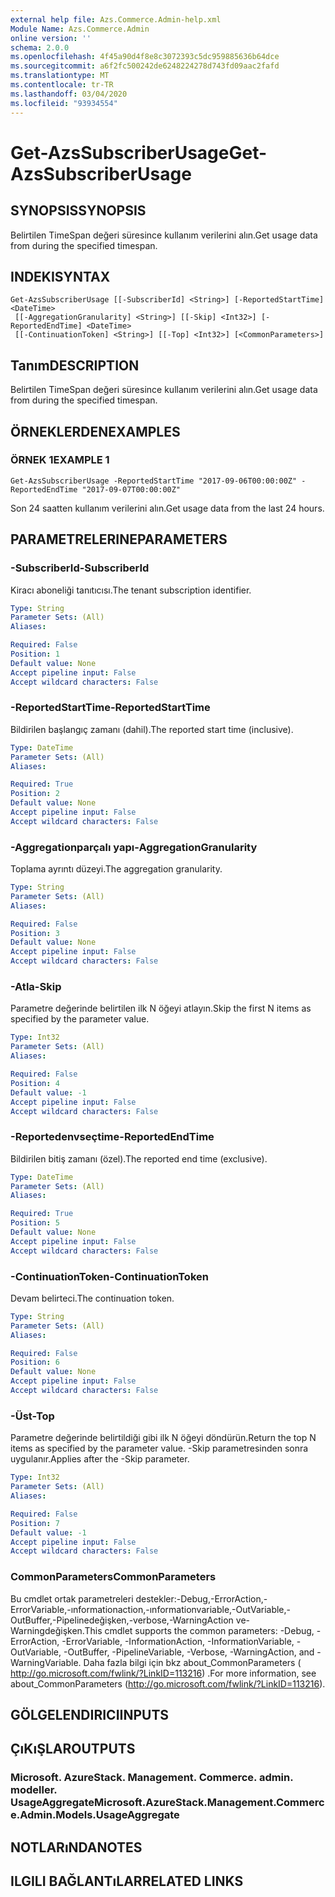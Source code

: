 ```yaml
---
external help file: Azs.Commerce.Admin-help.xml
Module Name: Azs.Commerce.Admin
online version: ''
schema: 2.0.0
ms.openlocfilehash: 4f45a90d4f8e8c3072393c5dc959885636b64dce
ms.sourcegitcommit: a6f2fc500242de6248224278d743fd09aac2fafd
ms.translationtype: MT
ms.contentlocale: tr-TR
ms.lasthandoff: 03/04/2020
ms.locfileid: "93934554"
---
```

# <span data-ttu-id="049d6-101">Get-AzsSubscriberUsage</span><span class="sxs-lookup"><span data-stu-id="049d6-101">Get-AzsSubscriberUsage</span></span>

## <span data-ttu-id="049d6-102">SYNOPSIS</span><span class="sxs-lookup"><span data-stu-id="049d6-102">SYNOPSIS</span></span>
<span data-ttu-id="049d6-103">Belirtilen TimeSpan değeri süresince kullanım verilerini alın.</span><span class="sxs-lookup"><span data-stu-id="049d6-103">Get usage data from during the specified timespan.</span></span>

## <span data-ttu-id="049d6-104">INDEKI</span><span class="sxs-lookup"><span data-stu-id="049d6-104">SYNTAX</span></span>

```
Get-AzsSubscriberUsage [[-SubscriberId] <String>] [-ReportedStartTime] <DateTime>
 [[-AggregationGranularity] <String>] [[-Skip] <Int32>] [-ReportedEndTime] <DateTime>
 [[-ContinuationToken] <String>] [[-Top] <Int32>] [<CommonParameters>]
```

## <span data-ttu-id="049d6-105">Tanım</span><span class="sxs-lookup"><span data-stu-id="049d6-105">DESCRIPTION</span></span>
<span data-ttu-id="049d6-106">Belirtilen TimeSpan değeri süresince kullanım verilerini alın.</span><span class="sxs-lookup"><span data-stu-id="049d6-106">Get usage data from during the specified timespan.</span></span>

## <span data-ttu-id="049d6-107">ÖRNEKLERDEN</span><span class="sxs-lookup"><span data-stu-id="049d6-107">EXAMPLES</span></span>

### <span data-ttu-id="049d6-108">ÖRNEK 1</span><span class="sxs-lookup"><span data-stu-id="049d6-108">EXAMPLE 1</span></span>
```
Get-AzsSubscriberUsage -ReportedStartTime "2017-09-06T00:00:00Z" -ReportedEndTime "2017-09-07T00:00:00Z"
```

<span data-ttu-id="049d6-109">Son 24 saatten kullanım verilerini alın.</span><span class="sxs-lookup"><span data-stu-id="049d6-109">Get usage data from the last 24 hours.</span></span>

## <span data-ttu-id="049d6-110">PARAMETRELERINE</span><span class="sxs-lookup"><span data-stu-id="049d6-110">PARAMETERS</span></span>

### <span data-ttu-id="049d6-111">-SubscriberId</span><span class="sxs-lookup"><span data-stu-id="049d6-111">-SubscriberId</span></span>
<span data-ttu-id="049d6-112">Kiracı aboneliği tanıtıcısı.</span><span class="sxs-lookup"><span data-stu-id="049d6-112">The tenant subscription identifier.</span></span>

```yaml
Type: String
Parameter Sets: (All)
Aliases:

Required: False
Position: 1
Default value: None
Accept pipeline input: False
Accept wildcard characters: False
```

### <span data-ttu-id="049d6-113">-ReportedStartTime</span><span class="sxs-lookup"><span data-stu-id="049d6-113">-ReportedStartTime</span></span>
<span data-ttu-id="049d6-114">Bildirilen başlangıç zamanı (dahil).</span><span class="sxs-lookup"><span data-stu-id="049d6-114">The reported start time (inclusive).</span></span>

```yaml
Type: DateTime
Parameter Sets: (All)
Aliases:

Required: True
Position: 2
Default value: None
Accept pipeline input: False
Accept wildcard characters: False
```

### <span data-ttu-id="049d6-115">-Aggregationparçalı yapı</span><span class="sxs-lookup"><span data-stu-id="049d6-115">-AggregationGranularity</span></span>
<span data-ttu-id="049d6-116">Toplama ayrıntı düzeyi.</span><span class="sxs-lookup"><span data-stu-id="049d6-116">The aggregation granularity.</span></span>

```yaml
Type: String
Parameter Sets: (All)
Aliases:

Required: False
Position: 3
Default value: None
Accept pipeline input: False
Accept wildcard characters: False
```

### <span data-ttu-id="049d6-117">-Atla</span><span class="sxs-lookup"><span data-stu-id="049d6-117">-Skip</span></span>
<span data-ttu-id="049d6-118">Parametre değerinde belirtilen ilk N öğeyi atlayın.</span><span class="sxs-lookup"><span data-stu-id="049d6-118">Skip the first N items as specified by the parameter value.</span></span>

```yaml
Type: Int32
Parameter Sets: (All)
Aliases:

Required: False
Position: 4
Default value: -1
Accept pipeline input: False
Accept wildcard characters: False
```

### <span data-ttu-id="049d6-119">-Reportedenvseçtime</span><span class="sxs-lookup"><span data-stu-id="049d6-119">-ReportedEndTime</span></span>
<span data-ttu-id="049d6-120">Bildirilen bitiş zamanı (özel).</span><span class="sxs-lookup"><span data-stu-id="049d6-120">The reported end time (exclusive).</span></span>

```yaml
Type: DateTime
Parameter Sets: (All)
Aliases:

Required: True
Position: 5
Default value: None
Accept pipeline input: False
Accept wildcard characters: False
```

### <span data-ttu-id="049d6-121">-ContinuationToken</span><span class="sxs-lookup"><span data-stu-id="049d6-121">-ContinuationToken</span></span>
<span data-ttu-id="049d6-122">Devam belirteci.</span><span class="sxs-lookup"><span data-stu-id="049d6-122">The continuation token.</span></span>

```yaml
Type: String
Parameter Sets: (All)
Aliases:

Required: False
Position: 6
Default value: None
Accept pipeline input: False
Accept wildcard characters: False
```

### <span data-ttu-id="049d6-123">-Üst</span><span class="sxs-lookup"><span data-stu-id="049d6-123">-Top</span></span>
<span data-ttu-id="049d6-124">Parametre değerinde belirtildiği gibi ilk N öğeyi döndürün.</span><span class="sxs-lookup"><span data-stu-id="049d6-124">Return the top N items as specified by the parameter value.</span></span>
<span data-ttu-id="049d6-125">-Skip parametresinden sonra uygulanır.</span><span class="sxs-lookup"><span data-stu-id="049d6-125">Applies after the -Skip parameter.</span></span>

```yaml
Type: Int32
Parameter Sets: (All)
Aliases:

Required: False
Position: 7
Default value: -1
Accept pipeline input: False
Accept wildcard characters: False
```

### <span data-ttu-id="049d6-126">CommonParameters</span><span class="sxs-lookup"><span data-stu-id="049d6-126">CommonParameters</span></span>
<span data-ttu-id="049d6-127">Bu cmdlet ortak parametreleri destekler:-Debug,-ErrorAction,-ErrorVariable,-ınformationaction,-ınformationvariable,-OutVariable,-OutBuffer,-Pipelinedeğişken,-verbose,-WarningAction ve-Warningdeğişken.</span><span class="sxs-lookup"><span data-stu-id="049d6-127">This cmdlet supports the common parameters: -Debug, -ErrorAction, -ErrorVariable, -InformationAction, -InformationVariable, -OutVariable, -OutBuffer, -PipelineVariable, -Verbose, -WarningAction, and -WarningVariable.</span></span> <span data-ttu-id="049d6-128">Daha fazla bilgi için bkz about_CommonParameters ( http://go.microsoft.com/fwlink/?LinkID=113216) .</span><span class="sxs-lookup"><span data-stu-id="049d6-128">For more information, see about_CommonParameters (http://go.microsoft.com/fwlink/?LinkID=113216).</span></span>

## <span data-ttu-id="049d6-129">GÖLGELENDIRICI</span><span class="sxs-lookup"><span data-stu-id="049d6-129">INPUTS</span></span>

## <span data-ttu-id="049d6-130">ÇıKıŞLAR</span><span class="sxs-lookup"><span data-stu-id="049d6-130">OUTPUTS</span></span>

### <span data-ttu-id="049d6-131">Microsoft. AzureStack. Management. Commerce. admin. modeller. UsageAggregate</span><span class="sxs-lookup"><span data-stu-id="049d6-131">Microsoft.AzureStack.Management.Commerce.Admin.Models.UsageAggregate</span></span>

## <span data-ttu-id="049d6-132">NOTLARıNDA</span><span class="sxs-lookup"><span data-stu-id="049d6-132">NOTES</span></span>

## <span data-ttu-id="049d6-133">ILGILI BAĞLANTıLAR</span><span class="sxs-lookup"><span data-stu-id="049d6-133">RELATED LINKS</span></span>
